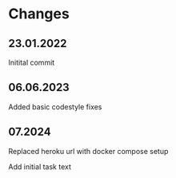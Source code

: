 # Changes

## 23.01.2022

Initital commit

## 06.06.2023

Added basic codestyle fixes

## 07.2024

Replaced heroku url with docker compose setup

Add initial task text

